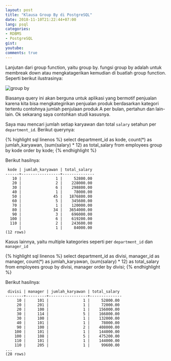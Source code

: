 ```yaml
---
layout: post
title: "Klausa Group By di PostgreSQL"
date: 2018-11-10T21:22:44+07:00
lang: psql
categories:
- RDBMS
- PostgreSQL
gist: 
youtube: 
comments: true
---
```


Lanjutan dari group function, yaitu group by. fungsi group by adalah untuk membreak down atau mengkatagerikan kemudian di buatlah group function. Seperti berikut ilustrasinya:

![group by]({{site.baseurl}}/resources/posts/psql-group-by/konsep-group-by.png)

Biasanya query ini akan berguna untuk aplikasi yang bermotif penjualan karena kita bisa mengkategirikan penjualan produk berdasarkan kategori tertentu contohnya jumlah penjulaan produk A per bulan, pertahun dan lain-lain. Ok sekarang saya contohkan studi kasusnya. 

Saya mau mencari jumlah setiap karyawan dan total `salary` setahun per `department_id`. Berikut querynya:

{% highlight sql linenos %}
select 
    department_id as kode,
    count(*) as jumlah_karyawan,
    (sum(salary) * 12) as total_salary
from employees
group by kode
order by kode;
{% endhighlight %}

Berikut hasilnya:

```postgresql-console
 kode | jumlah_karyawan | total_salary 
------+-----------------+--------------
   10 |               1 |     52800.00
   20 |               2 |    228000.00
   30 |               6 |    298800.00
   40 |               1 |     78000.00
   50 |              45 |   1876800.00
   60 |               5 |    345600.00
   70 |               1 |    120000.00
   80 |              34 |   3654000.00
   90 |               3 |    696000.00
  100 |               6 |    619200.00
  110 |               2 |    243600.00
      |               1 |     84000.00
(12 rows)
```

Kasus lainnya, yaitu multiple kategories seperti per `department_id` dan `manager_id`

{% highlight sql linenos %}
select 
    department_id as divisi,
    manager_id as manager,
    count(*) as jumlah_karyawan,
    (sum(salary) * 12) as total_salary
from employees
group by divisi, manager
order by divisi;
{% endhighlight %}

Berikut hasilnya:

```postgresql-console
 divisi | manager | jumlah_karyawan | total_salary 
--------+---------+-----------------+--------------
     10 |     101 |               1 |     52800.00
     20 |     201 |               1 |     72000.00
     20 |     100 |               1 |    156000.00
     30 |     114 |               5 |    166800.00
     30 |     100 |               1 |    132000.00
     40 |     101 |               1 |     78000.00
     90 |     100 |               2 |    408000.00
    100 |     101 |               1 |    144000.00
    100 |     108 |               5 |    475200.00
    110 |     101 |               1 |    144000.00
    110 |     205 |               1 |     99600.00
...
(28 rows)
```